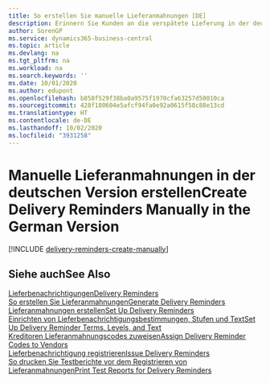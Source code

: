 ```yaml
---
title: So erstellen Sie manuelle Lieferanmahnungen [DE]
description: Erinnern Sie Kunden an die verspätete Lieferung in der deutschen Version.
author: SorenGP
ms.service: dynamics365-business-central
ms.topic: article
ms.devlang: na
ms.tgt_pltfrm: na
ms.workload: na
ms.search.keywords: ''
ms.date: 10/01/2020
ms.author: edupont
ms.openlocfilehash: b858f529f38ba0a9575f1970cfa63257d50010ca
ms.sourcegitcommit: 428f180604e5afcf94fa0e92a0615f58c88e13cd
ms.translationtype: HT
ms.contentlocale: de-DE
ms.lasthandoff: 10/02/2020
ms.locfileid: "3931258"
---
```

# <a name="create-delivery-reminders-manually-in-the-german-version"></a><span data-ttu-id="39925-103">Manuelle Lieferanmahnungen in der deutschen Version erstellen</span><span class="sxs-lookup"><span data-stu-id="39925-103">Create Delivery Reminders Manually in the German Version</span></span>


[!INCLUDE [delivery-reminders-create-manually](../includes/ATCHDE/delivery-reminders-create-manually.md)]

## <a name="see-also"></a><span data-ttu-id="39925-104">Siehe auch</span><span class="sxs-lookup"><span data-stu-id="39925-104">See Also</span></span>

[<span data-ttu-id="39925-105">Lieferbenachrichtigungen</span><span class="sxs-lookup"><span data-stu-id="39925-105">Delivery Reminders</span></span>](delivery-reminders.md)  
[<span data-ttu-id="39925-106">So erstellen Sie Lieferanmahnungen</span><span class="sxs-lookup"><span data-stu-id="39925-106">Generate Delivery Reminders</span></span>](how-to-generate-delivery-reminders.md)  
[<span data-ttu-id="39925-107">Lieferanmahnungen erstellen</span><span class="sxs-lookup"><span data-stu-id="39925-107">Set Up Delivery Reminders</span></span>](how-to-set-up-delivery-reminders.md)  
[<span data-ttu-id="39925-108">Einrichten von Lieferbenachrichtigungsbestimmungen, Stufen und Text</span><span class="sxs-lookup"><span data-stu-id="39925-108">Set Up Delivery Reminder Terms, Levels, and Text</span></span>](how-to-set-up-delivery-reminder-terms-levels-and-text.md)  
[<span data-ttu-id="39925-109">Kreditoren Lieferanmahnungscodes zuweisen</span><span class="sxs-lookup"><span data-stu-id="39925-109">Assign Delivery Reminder Codes to Vendors</span></span>](how-to-assign-delivery-reminder-codes-to-vendors.md)  
[<span data-ttu-id="39925-110">Lieferbenachrichtigung registrieren</span><span class="sxs-lookup"><span data-stu-id="39925-110">Issue Delivery Reminders</span></span>](how-to-issue-delivery-reminders.md)  
[<span data-ttu-id="39925-111">So drucken Sie Testberichte vor dem Registrieren von Lieferanmahnungen</span><span class="sxs-lookup"><span data-stu-id="39925-111">Print Test Reports for Delivery Reminders</span></span>](how-to-print-test-reports-for-delivery-reminders.md)  
